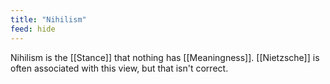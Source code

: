 ```yaml
---
title: "Nihilism"
feed: hide
---
```


Nihilism is the [[Stance]] that nothing has [[Meaningness]]. [[Nietzsche]] is often associated with this view, but that isn't correct. 